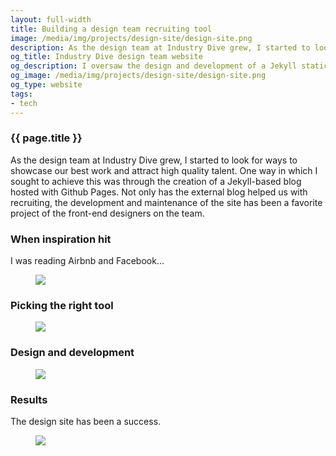 ```yaml
---
layout: full-width
title: Building a design team recruiting tool
image: /media/img/projects/design-site/design-site.png
description: As the design team at Industry Dive grew, I started to look for ways to showcase our best work and attract high quality talent. One way in which I sought to achieve this was through the creation of a Jekyll-based blog hosted with Github Pages. Not only has the external blog helped us with recruiting, the development and maintenance of the site has been a favorite project of the front-end designers on the team.
og_title: Industry Dive design team website
og_description: I oversaw the design and development of a Jekyll static site to promote the work of our design team and serve as a recruiting tool.
og_image: /media/img/projects/design-site/design-site.png
og_type: website
tags: 
- tech
---
```

<section class="grid">
	<article>
		<h1>{{ page.title }}</h1>
		<p>As the design team at Industry Dive grew, I started to look for ways to showcase our best work and attract high quality talent. One way in which I sought to achieve this was through the creation of a Jekyll-based blog hosted with Github Pages. Not only has the external blog helped us with recruiting, the development and maintenance of the site has been a favorite project of the front-end designers on the team.</p>
	</article>
</section>
<section class="stripe-section">
	<section class="grid-wrapper">
		<section class="project-section">
			<figcaption>
				<h3>When inspiration hit</h3>
				<p>I was reading Airbnb and Facebook...</p>
			</figcaption>
			<figure>
				<img src="/media/img/projects/publications/corp-site-1.jpg" />
			</figure>
		</section>
		<section class="project-section">
			<figcaption>
				<h3>Picking the right tool</h3>
			</figcaption>
			<figure>
				<img src="/media/img/projects/publications/corp-site-1.jpg" />
			</figure>
		</section>
		<section class="project-section">
			<figcaption>
				<h3>Design and development</h3>
			</figcaption>
			<figure>
				<img src="/media/img/projects/publications/corp-site-1.jpg" />
			</figure>
		</section>
		<section class="project-section">
			<figcaption>
				<h3>Results</h3>
				<p>The design site has been a success.</p>
			</figcaption>
			<figure>
				<img src="/media/img/projects/publications/corp-site-1.jpg" />
			</figure>
		</section>
	</section>
</section>